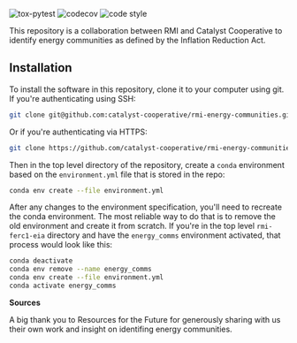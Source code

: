![tox-pytest](https://github.com/catalyst-cooperative/rmi-energy-communities/actions/workflows/tox-pytest.yml/badge.svg)
![codecov](https://img.shields.io/codecov/c/github/catalyst-cooperative/rmi-energy-communities)
![code style](https://img.shields.io/badge/code%20style-black-000000.svg)

This repository is a collaboration between RMI and Catalyst Cooperative to identify energy communities
as defined by the Inflation Reduction Act.

## Installation

To install the software in this repository, clone it to your computer using git. If
you're authenticating using SSH:

```sh
git clone git@github.com:catalyst-cooperative/rmi-energy-communities.git
```

Or if you're authenticating via HTTPS:

```sh
git clone https://github.com/catalyst-cooperative/rmi-energy-communities.git
```

Then in the top level directory of the repository, create a `conda` environment based on
the `environment.yml` file that is stored in the repo:

```sh
conda env create --file environment.yml
```

After any changes to the environment specification, you'll need to recreate the conda
environment. The most reliable way to do that is to remove the old environment and
create it from scratch. If you're in the top level `rmi-ferc1-eia` directory and have
the `energy_comms` environment activated, that process would look like this:

```sh
conda deactivate
conda env remove --name energy_comms
conda env create --file environment.yml
conda activate energy_comms
```

**Sources**

A big thank you to Resources for the Future for generously sharing with us their own work and insight on
identifing energy communities.

